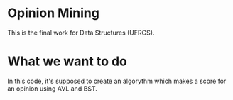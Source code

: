 # Opinion Mining
This is the final work for Data Structures (UFRGS).

# What we want to do
In this code, it's supposed to create an algorythm which makes a score for an opinion using AVL and BST.

